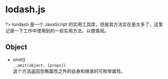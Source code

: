 # lodash.js
?> londash 是一个 JavaScript 的实用工具库，但是其方法实在是太多了，这里记录一下工作中使用到的一些实用方法，以便查阅。

## Object
- omit()    
`_.omit(object, [props])`     
这个方法返回忽略属性之外的自身和继承的可枚举属性。